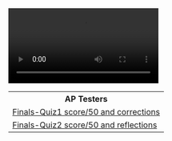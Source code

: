 <div id="video_wrapper">
  <video autoplay loop>
    <source src="https://drive.google.com/uc?export=view&id=1C8QEvCYMdGP_1mm2GtGWL9UhT2AfkEU5" type="video/mp4">
  </video>
</div>

<table>
   <tr>
    <th>AP Testers</th>
   </tr>
   
   <tr>
    <td><a href="https://github.com/TianbinLiu/Tianbin-Github/wiki/AP-Testers#finals-quiz1-score50-and-corrections">Finals-Quiz1 score/50 and corrections</a></td>
   </tr>

   <tr>
    <td><a href="https://github.com/TianbinLiu/Tianbin-Github/wiki/AP-Testers#finals-quiz1-score50-and-reflections">Finals-Quiz2 score/50 and reflections</a></td>
   </tr>
